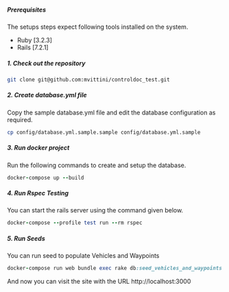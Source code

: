 ##### Prerequisites

The setups steps expect following tools installed on the system.


- Ruby [3.2.3]
- Rails [7.2.1]

##### 1. Check out the repository

```bash
git clone git@github.com:mvittini/controldoc_test.git
```

##### 2. Create database.yml file

Copy the sample database.yml file and edit the database configuration as required.

```bash
cp config/database.yml.sample.sample config/database.yml.sample
```

##### 3. Run docker project

Run the following commands to create and setup the database.

```ruby
docker-compose up --build
```

##### 4. Run Rspec Testing

You can start the rails server using the command given below.

```ruby
docker-compose --profile test run --rm rspec
```

##### 5. Run Seeds

You can run seed to populate Vehicles and Waypoints

```ruby
docker-compose run web bundle exec rake db:seed_vehicles_and_waypoints
```

And now you can visit the site with the URL http://localhost:3000
